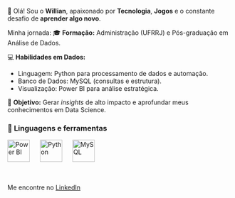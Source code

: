 👋 Olá! Sou o **Willian**, apaixonado por **Tecnologia**, **Jogos** e o constante desafio de **aprender algo novo**.

Minha jornada:
🎓 **Formação:** Administração (UFRRJ) e Pós-graduação em Análise de Dados.

💻 **Habilidades em Dados:**
* Linguagem: Python para processamento de dados e automação.
* Banco de Dados: MySQL (consultas e estrutura).
* Visualização: Power BI para análise estratégica.

🎯 **Objetivo:** Gerar *insights* de alto impacto e aprofundar meus conhecimentos em Data Science.

### 🧰 Linguagens e ferramentas

<img align="left" alt="Power BI" title="Power BI" width="50px" style="padding-right:20px;" src="https://upload.wikimedia.org/wikipedia/commons/c/cf/New_Power_BI_Logo.svg" />
<img align="left" alt="Python" title="Python" width="50px" style="padding-right:20px;" src="https://cdn.jsdelivr.net/gh/devicons/devicon@latest/icons/python/python-original.svg" />
<img align="left" alt="MySQL" title="MySQL" width="50px" style="padding-right:20px;" src="https://cdn.jsdelivr.net/gh/devicons/devicon@latest/icons/mysql/mysql-plain-wordmark.svg" />

</br>
</br>
</br>
</br>
</br>


Me encontre no [LinkedIn](https://www.linkedin.com/in/willian-ferreira-879b501b8/)
